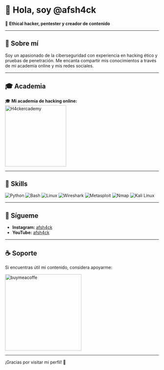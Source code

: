 # 👋 Hola, soy @afsh4ck

👾 **Ethical hacker, pentester y creador de contenido**

---

## 🚀 Sobre mí
Soy un apasionado de la ciberseguridad con experiencia en hacking ético y pruebas de penetración. Me encanta compartir mis conocimientos a través de mi academia online y mis redes sociales.

---

## 🎓 Academia
🎓 **Mi academia de hacking online:**  
<a href="https://www.h4ckercademy.com" target="_blank"><img src="https://user-images.githubusercontent.com/8186664/123548367-64d35f00-d73c-11eb-8ab0-9b7252ee243a.png" alt="H4ckercademy" width="200"></a>

---

## 🔧 Skills
![Python](https://img.shields.io/badge/Python-3776AB?style=for-the-badge&logo=python&logoColor=white)
![Bash](https://img.shields.io/badge/Bash-4EAA25?style=for-the-badge&logo=gnu-bash&logoColor=white)
![Linux](https://img.shields.io/badge/Linux-FCC624?style=for-the-badge&logo=linux&logoColor=black)
![Wireshark](https://img.shields.io/badge/Wireshark-1679A7?style=for-the-badge&logo=wireshark&logoColor=white)
![Metasploit](https://img.shields.io/badge/Metasploit-4986B1?style=for-the-badge&logo=metasploit&logoColor=white)
![Nmap](https://img.shields.io/badge/Nmap-7C3BE4?style=for-the-badge&logo=nmap&logoColor=white)
![Kali Linux](https://img.shields.io/badge/Kali_Linux-557C94?style=for-the-badge&logo=kali-linux&logoColor=white)

---

## 📲 Sígueme
- **Instagram:** [afsh4ck](https://www.instagram.com/afsh4ck/)
- **YouTube:** [afsh4ck](https://youtube.com/@afsh4ck)

---

## ☕ Soporte
Si encuentras útil mi contenido, considera apoyarme:

<a href="https://www.buymeacoffee.com/afsh4ck" rel="nofollow" target="_blank"><img width="250" alt="buymeacoffe" src="https://cdn.buymeacoffee.com/buttons/v2/default-orange.png" style="max-width: 100%;"></a>

---

¡Gracias por visitar mi perfil! 🚀
